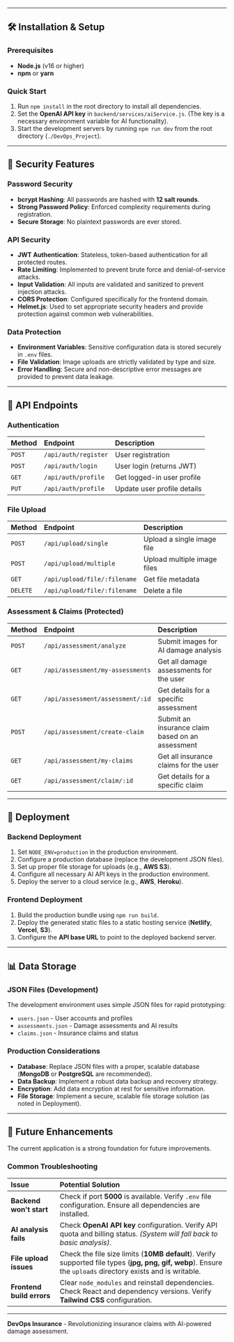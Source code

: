 
---

## 🛠️ Installation & Setup

### Prerequisites
- **Node.js** (v16 or higher)
- **npm** or **yarn**

### Quick Start
1. Run `npm install` in the root directory to install all dependencies.
2. Set the **OpenAI API key** in `backend/services/aiService.js`. (The key is a necessary environment variable for AI functionality).
3. Start the development servers by running `npm run dev` from the root directory (`./DevOps_Project`).

---

## 🔐 Security Features

### Password Security
* **bcrypt Hashing**: All passwords are hashed with **12 salt rounds**.
* **Strong Password Policy**: Enforced complexity requirements during registration.
* **Secure Storage**: No plaintext passwords are ever stored.

### API Security
* **JWT Authentication**: Stateless, token-based authentication for all protected routes.
* **Rate Limiting**: Implemented to prevent brute force and denial-of-service attacks.
* **Input Validation**: All inputs are validated and sanitized to prevent injection attacks.
* **CORS Protection**: Configured specifically for the frontend domain.
* **Helmet.js**: Used to set appropriate security headers and provide protection against common web vulnerabilities.

### Data Protection
* **Environment Variables**: Sensitive configuration data is stored securely in `.env` files.
* **File Validation**: Image uploads are strictly validated by type and size.
* **Error Handling**: Secure and non-descriptive error messages are provided to prevent data leakage.

---

## 🔧 API Endpoints

### Authentication
| Method | Endpoint | Description |
| :--- | :--- | :--- |
| `POST` | `/api/auth/register` | User registration |
| `POST` | `/api/auth/login` | User login (returns JWT) |
| `GET` | `/api/auth/profile` | Get logged-in user profile |
| `PUT` | `/api/auth/profile` | Update user profile details |

### File Upload
| Method | Endpoint | Description |
| :--- | :--- | :--- |
| `POST` | `/api/upload/single` | Upload a single image file |
| `POST` | `/api/upload/multiple` | Upload multiple image files |
| `GET` | `/api/upload/file/:filename` | Get file metadata |
| `DELETE` | `/api/upload/file/:filename` | Delete a file |

### Assessment & Claims (Protected)
| Method | Endpoint | Description |
| :--- | :--- | :--- |
| `POST` | `/api/assessment/analyze` | Submit images for AI damage analysis |
| `GET` | `/api/assessment/my-assessments` | Get all damage assessments for the user |
| `GET` | `/api/assessment/assessment/:id` | Get details for a specific assessment |
| `POST` | `/api/assessment/create-claim` | Submit an insurance claim based on an assessment |
| `GET` | `/api/assessment/my-claims` | Get all insurance claims for the user |
| `GET` | `/api/assessment/claim/:id` | Get details for a specific claim |

---

## 🚀 Deployment

### Backend Deployment
1. Set `NODE_ENV=production` in the production environment.
2. Configure a production database (replace the development JSON files).
3. Set up proper file storage for uploads (e.g., **AWS S3**).
4. Configure all necessary AI API keys in the production environment.
5. Deploy the server to a cloud service (e.g., **AWS**, **Heroku**).

### Frontend Deployment
1. Build the production bundle using `npm run build`.
2. Deploy the generated static files to a static hosting service (**Netlify**, **Vercel**, **S3**).
3. Configure the **API base URL** to point to the deployed backend server.

---

## 📊 Data Storage

### JSON Files (Development)
The development environment uses simple JSON files for rapid prototyping:
* `users.json` - User accounts and profiles
* `assessments.json` - Damage assessments and AI results
* `claims.json` - Insurance claims and status

### Production Considerations
* **Database**: Replace JSON files with a proper, scalable database (**MongoDB** or **PostgreSQL** are recommended).
* **Data Backup**: Implement a robust data backup and recovery strategy.
* **Encryption**: Add data encryption at rest for sensitive information.
* **File Storage**: Implement a secure, scalable file storage solution (as noted in Deployment).

---

## 🔄 Future Enhancements

The current application is a strong foundation for future improvements.

### Common Troubleshooting

| Issue | Potential Solution |
| :--- | :--- |
| **Backend won't start** | Check if port **5000** is available. Verify `.env` file configuration. Ensure all dependencies are installed. |
| **AI analysis fails** | Check **OpenAI API key** configuration. Verify API quota and billing status. *(System will fall back to basic analysis)*. |
| **File upload issues** | Check the file size limits (**10MB default**). Verify supported file types (**jpg, png, gif, webp**). Ensure the `uploads` directory exists and is writable. |
| **Frontend build errors** | Clear `node_modules` and reinstall dependencies. Check React and dependency versions. Verify **Tailwind CSS** configuration. |

---

**DevOps Insurance** - Revolutionizing insurance claims with AI-powered damage assessment.
